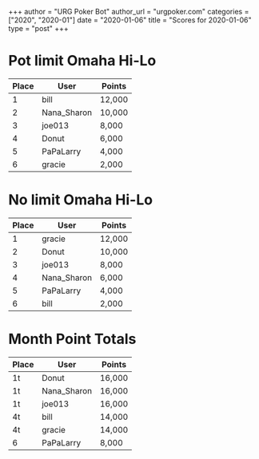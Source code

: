 +++
author = "URG Poker Bot"
author_url = "urgpoker.com"
categories = ["2020", "2020-01"]
date = "2020-01-06"
title = "Scores for 2020-01-06"
type = "post"
+++
# Pot limit Omaha Hi-Lo

| Place | User | Points |
|-------|------|--------|
| 1 | bill | 12,000 |
| 2 | Nana_Sharon | 10,000 |
| 3 | joe013 | 8,000 |
| 4 | Donut | 6,000 |
| 5 | PaPaLarry | 4,000 |
| 6 | gracie | 2,000 |

# No limit Omaha Hi-Lo

| Place | User | Points |
|-------|------|--------|
| 1 | gracie | 12,000 |
| 2 | Donut | 10,000 |
| 3 | joe013 | 8,000 |
| 4 | Nana_Sharon | 6,000 |
| 5 | PaPaLarry | 4,000 |
| 6 | bill | 2,000 |

# Month Point Totals

| Place | User | Points |
|-------|------|--------|
| 1t | Donut | 16,000 |
| 1t | Nana_Sharon | 16,000 |
| 1t | joe013 | 16,000 |
| 4t | bill | 14,000 |
| 4t | gracie | 14,000 |
| 6 | PaPaLarry | 8,000 |

